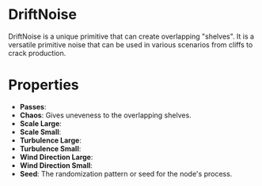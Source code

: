 # DriftNoise



DriftNoise is a unique primitive that can create overlapping "shelves". It is a versatile primitive noise that can be used in various scenarios from cliffs to crack production.



# Properties

- **Passes**: 
- **Chaos**: Gives uneveness to the overlapping shelves.
- **Scale Large**: 
- **Scale Small**: 
- **Turbulence Large**: 
- **Turbulence Small**: 
- **Wind Direction Large**: 
- **Wind Direction Small**: 
- **Seed**: The randomization pattern or seed for the node's process.



